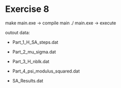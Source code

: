 # Exercise 8 
make main.exe -> compile main
./ main.exe -> execute 

outout data: 
- Part_1_H_SA_steps.dat
- Part_2_mu_sigma.dat
- Part_3_H_nblk.dat
- Part_4_psi_modulus_squared.dat

- SA_Results.dat